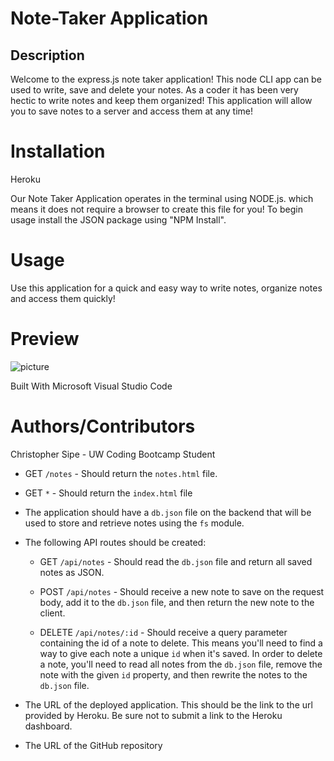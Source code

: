 # Note-Taker Application

## Description
Welcome to the express.js note taker application! This node CLI app can be used to write, save and delete your notes.
As a coder it has been very hectic to write notes and keep them organized! This application will allow you to save notes to a server and access them at any time!

# Installation

Heroku 

Our Note Taker Application operates in the terminal using NODE.js. which means it does not require a browser to create this file for you! To begin usage install the JSON package using "NPM Install". 

# Usage
Use this application for a quick and easy way to write notes, organize notes and access them quickly!

# Preview
![picture](Assets/terminal.jpg)

Built With
Microsoft Visual Studio Code

# Authors/Contributors
Christopher Sipe - UW Coding Bootcamp Student


  * GET `/notes` - Should return the `notes.html` file.

  * GET `*` - Should return the `index.html` file

* The application should have a `db.json` file on the backend that will be used to store and retrieve notes using the `fs` module.

* The following API routes should be created:

  * GET `/api/notes` - Should read the `db.json` file and return all saved notes as JSON.

  * POST `/api/notes` - Should receive a new note to save on the request body, add it to the `db.json` file, and then return the new note to the client.

  * DELETE `/api/notes/:id` - Should receive a query parameter containing the id of a note to delete. This means you'll need to find a way to give each note a unique `id` when it's saved. In order to delete a note, you'll need to read all notes from the `db.json` file, remove the note with the given `id` property, and then rewrite the notes to the `db.json` file.




* The URL of the deployed application. This should be the link to the url provided by Heroku. Be sure not to submit a link to the Heroku dashboard.

* The URL of the GitHub repository